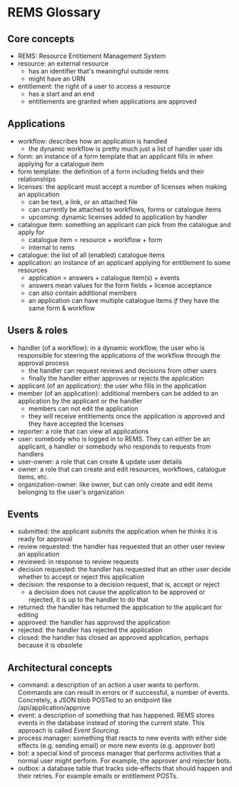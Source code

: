 # REMS Glossary

## Core concepts

- REMS: Resource Entitlement Management System
- resource: an external resource
  - has an identifier that's meaningful outside rems
  - might have an URN
- entitlement: the right of a user to access a resource
  - has a start and an end
  - entitlements are granted when applications are approved

## Applications

- workflow: describes how an application is handled
  - the dynamic workflow is pretty much just a list of handler user ids
- form: an instance of a form template that an applicant fills in when applying for a catalogue item
- form template: the definition of a form including fields and their relationships
- licenses: the applicant must accept a number of licenses when making an application
  - can be text, a link, or an attached file
  - can currently be attached to workflows, forms or catalogue items
  - upcoming: dynamic licenses added to application by handler
- catalogue item: something an applicant can pick from the catalogue and apply for
  - catalogue item = resource + workflow + form
  - internal to rems
- catalogue: the list of all (enabled) catalogue items
- application: an instance of an applicant applying for entitlement to some resources
  - application = answers + catalogue item(s) + events
  - answers mean values for the form fields + license acceptance
  - can also contain additional members
  - an application can have multiple catalogue items _if_ they have the same form & workflow

## Users & roles

- handler (of a workflow): in a dynamic workflow, the user who is responsible for steering the applications of
  the workflow through the approval process
  - the handler can request reviews and decisions from other users
  - finally the handler either approves or rejects the application
- applicant (of an application): the user who fills in the application
- member (of an application): additional members can be added to an application by the applicant or the handler
  - members can not edit the application
  - they will receive entitlements once the application is approved and they have accepted the licenses
- reporter: a role that can view all applications
- user: somebody who is logged in to REMS. They can either be an applicant, a handler or somebody who
  responds to requests from handlers
- user-owner: a role that can create & update user details
- owner: a role that can create and edit resources, workflows, catalogue items, etc.
- organization-owner: like owner, but can only create and edit items belonging to the user's organization

## Events

- submitted: the applicant submits the application when he thinks it is ready for approval
- review requested: the handler has requested that an other user review an application
- reviewed: in response to review requests
- decision requested: the handler has requested that an other user decide whether to accept or reject this application
- decision: the response to a decision request, that is, accept or reject
  - a decision does not cause the application to be approved or rejected, it is up to the handler to do that
- returned: the handler has returned the application to the applicant for editing
- approved: the handler has approved the application
- rejected: the handler has rejected the application
- closed: the handler has closed an approved application, perhaps because it is obsolete

## Architectural concepts

- command: a description of an action a user wants to perform. Commands are can result in errors or if successful,
  a number of events. Concretely, a JSON blob POSTed to an endpoint like /api/application/approve
- event: a description of something that has happened. REMS stores
  events in the database instead of storing the current state. This approach is called _Event Sourcing_.
- process manager: something that reacts to new events with either
  side effects (e.g. sending email) or more new events (e.g. approver
  bot)
- bot: a special kind of process manager that performs activities that
  a normal user might perform. For example, the approver and rejecter
  bots.
- outbox: a database table that tracks side-effects that should happen
  and their retries. For example emails or entitlement POSTs.
